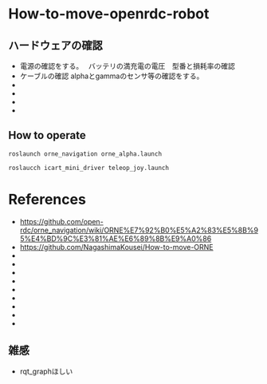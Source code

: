 # How-to-move-openrdc-robot
## ハードウェアの確認
* 電源の確認をする。　
バッテリの満充電の電圧　型番と損耗率の確認
* ケーブルの確認
alphaとgammaのセンサ等の確認をする。
* 
* 
* 
* 

## How to operate

```
roslaunch orne_navigation orne_alpha.launch
```
```
roslaucch icart_mini_driver teleop_joy.launch
```
# References
* https://github.com/open-rdc/orne_navigation/wiki/ORNE%E7%92%B0%E5%A2%83%E5%8B%95%E4%BD%9C%E3%81%AE%E6%89%8B%E9%A0%86
* https://github.com/NagashimaKousei/How-to-move-ORNE
* 
* 
* 
* 
* 
* 
* 
* 
* 
## 雑感
* rqt_graphほしい